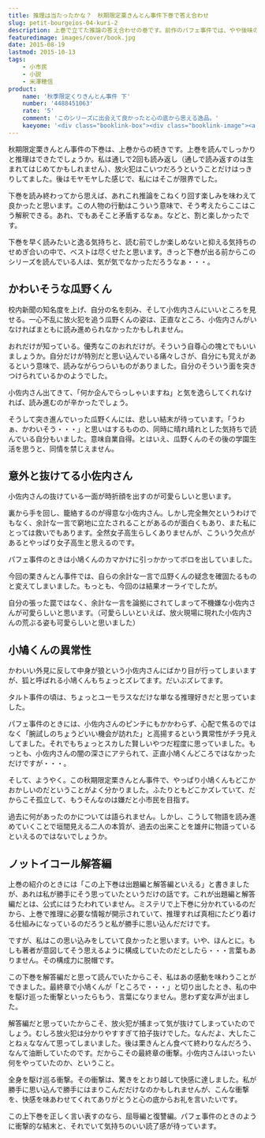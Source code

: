 ```yaml
---
title: 推理は当たったかな？　秋期限定栗きんとん事件下巻で答え合わせ
slug: petit-bourgeios-04-kuri-2
description: 上巻で立てた推論の答え合わせの巻です。前作のパフェ事件では、やや後味の悪い終わり方でしたが、今回はスカッとした読了感が味わえると思います。私は「してやられた」と変な声を出しそうになりましたが、そこまでハマったのは私だけかもしれません。
featuredimage: images/cover/book.jpg
date: 2015-08-19
lastmod: 2015-10-13
tags: 
    - 小市民
    - 小説
    - 米澤穂信
product:
    name: '秋季限定くりきんとん事件 下'
    number: '4488451063'
    rate: '5'
    comment: 'このシリーズに出会えて良かったと心の底から思える逸品。'
    kaeyome: '<div class="booklink-box"><div class="booklink-image"><a href="https://www.amazon.co.jp/exec/obidos/asin/4488451063/illusionspace-22/" target="_blank" rel="nofollow" ><img src="https://ecx.images-amazon.com/images/I/51fm9oBxgnL._SL160_.jpg" style="border: none;" /></a></div><div class="booklink-info"><div class="booklink-name"><a href="https://www.amazon.co.jp/exec/obidos/asin/4488451063/illusionspace-22/" target="_blank" rel="nofollow" >秋期限定栗きんとん事件 下 (創元推理文庫 M よ 1-6)</a><div class="booklink-powered-date">posted with <a href="https://yomereba.com" rel="nofollow" target="_blank">ヨメレバ</a></div></div><div class="booklink-detail">米澤 穂信 東京創元社 2009-03-05    </div><div class="booklink-link2"><div class="shoplinkamazon"><a href="https://www.amazon.co.jp/exec/obidos/asin/4488451063/illusionspace-22/" target="_blank" rel="nofollow" >Amazon</a></div><div class="shoplinkkindle"><a href="https://www.amazon.co.jp/exec/obidos/ASIN/B00FZJEEMQ/illusionspace-22/" target="_blank" rel="nofollow" >Kindle</a></div><div class="shoplinkrakuten"><a href="https://hb.afl.rakuten.co.jp/hgc/11acbc01.369b1bf6.11acbc02.cabf9fe9/?pc=http%3A%2F%2Fbooks.rakuten.co.jp%2Frb%2F6003184%2F%3Fscid%3Daf_ich_link_urltxt%26m%3Dhttp%3A%2F%2Fm.rakuten.co.jp%2Fev%2Fbook%2F" target="_blank" rel="nofollow" >楽天ブックス</a></div>                  	  <div class="shoplinkkino"><a href="https://ck.jp.ap.valuecommerce.com/servlet/referral?sid=3085416&pid=882196163&vc_url=http%3A%2F%2Fwww.kinokuniya.co.jp%2Ff%2Fdsg-01-9784488451066" target="_blank" rel="nofollow" >紀伊國屋書店<img src="https://ad.jp.ap.valuecommerce.com/servlet/gifbanner?sid=3085416&pid=882196163" height="1" width="1" border="0"></a></div>	  	  	</div></div><div class="booklink-footer"></div></div>'
---
```


秋期限定栗きんとん事件の下巻は、上巻からの続きです。上巻を読んでしっかりと推理はできたでしょうか。私は通しで2回も読み返し（通しで読み返すのは生まれてはじめてかもしれません）、放火犯はこいつだろうということだけはっきりしてました。後はモヤモヤした感じで、私にはそこが限界でした。

下巻を読み終わってから思えば、あれこれ推論をこねくり回す楽しみを味わえて良かったと思います。この人物の行動はこういう意味で、そう考えたらここはこう解釈できる。あれ、でもあそこと矛盾するなぁ。などと、割と楽しかったです。

下巻を早く読みたいと逸る気持ちと、読む前でしか楽しめないと抑える気持ちのせめぎ合いの中で、ベストは尽くせたと思います。きっと下巻が出る前からこのシリーズを読んでいる人は、気が気でなかっただろうなぁ・・・。

## かわいそうな瓜野くん

校内新聞の知名度を上げ、自分の名を刻み、そして小佐内さんにいいところを見せる。一心不乱に放火犯を追う瓜野くんの姿は、正直なところ、小佐内さんがいなければまともに読み進められなかったかもしれません。

おれだけが知っている。優秀なこのおれだけが。そういう自尊心の塊とでもいいましょうか。自分だけが特別だと思い込んでいる痛々しさが、自分にも覚えがあるという意味で、読みながらつらいものがありました。自分のそういう面を突きつけられているかのようでした。

小佐内さん出てきて、「何か企んでらっしゃいますね」と気を逸らしてくれなければ、読み進むのが辛かったでしょう。

そうして突き進んでいった瓜野くんには、悲しい結末が待っています。「うわぁ、かわいそう・・・」と思いはするものの、同時に晴れ晴れとした気持ちで読んでいる自分もいました。意味自業自得。とはいえ、瓜野くんのその後の学園生活を思うと、同情を禁じえません。

## 意外と抜けてる小佐内さん

小佐内さんの抜けている一面が時折顔を出すのが可愛らしいと思います。

裏から手を回し、籠絡するのが得意な小佐内さん。しかし完全無欠というわけでもなく、余計な一言で窮地に立たされることがあるのが面白くもあり、また私にとっては救いでもあります。全然女子高生らしくありませんが、こういう欠点があるとやっぱり女子高生と思えるのです。

パフェ事件のときは小鳩くんのカマかけに引っかかってボロを出していました。

今回の栗きんとん事件では、自らの余計な一言で瓜野くんの疑念を確固たるものと変えてしまいました。もっとも、今回のは結果オーライでしたが。

自分の張った罠ではなく、余計な一言を論拠にされてしまって不機嫌な小佐内さんが可愛らしいと思います。（可愛らしいといえば、放火現場に現れた小佐内さんの荒ぶる姿も可愛らしいと思いました）

## 小鳩くんの異常性

かわいい外見に反して中身が狼という小佐内さんにばかり目が行ってしまいますが、狐と呼ばれる小鳩くんもちょっとズレてます。だいぶズレてます。

タルト事件の頃は、ちょっとユーモラスなだけな単なる推理好きだと思っていました。

パフェ事件のときには、小佐内さんのピンチにもかかわらず、心配で焦るのではなく「腕試しのちょうどいい機会が訪れた」と高揚するという異常性がチラ見えしてました。それでもちょっとスカした賢しいやつだ程度に思っていました。もっとも、小佐内さんの闇の深さにアテられて、正直小鳩くんどころではなかっただけですが・・・。

そして、ようやく。この秋期限定栗きんとん事件で、やっぱり小鳩くんもどこかおかしいのだということがよく分かりました。ふたりともどこかズレていて、だからこそ孤立して、もうそんなのは嫌だと小市民を目指す。

過去に何があったのかについては語られません。しかし、こうして物語を読み進めていくことで垣間見える二人の本質が、過去の出来ことを雄弁に物語っているといえるのではないでしょうか。

## ノットイコール解答編

上巻の紹介のときには「この上下巻は出題編と解答編といえる」と書きましたが、あれは私が勝手にそう思っていたというだけの話です。これが出題編と解答編だとは、公式にはうたわれていません。ミステリで上下巻に分かれているのだから、上巻で推理に必要な情報が開示されていて、推理すれば真相にたどり着ける仕組みになっているのだろうと私が勝手に思い込んだだけです。

ですが、私はこの思い込みをしていて良かったと思います。いや、ほんとに。もしも著者が意図してそう思えるように構成していたのだとしたら・・・言葉もありません。その構成力に脱帽です。

この下巻を解答編だと思って読んでいたからこそ、私はあの感動を味わうことができました。最終章で小鳩くんが「ところで・・・」と切り出したとき、私の中を駆け巡った衝撃といったらもう、言葉になりません。思わず変な声が出ました。

解答編だと思っていたからこそ、放火犯が捕まって気が抜けてしまっていたのでしょう。むしろ放火犯は分かりやすすぎて拍子抜けでした。なんだよ、大したことねぇななんて思ってしまいました。後は栗きんとん食べて終わりなんだろう、なんて油断していたのです。だからこその最終章の衝撃。小佐内さんはいったい何をやっていたのか、ということ。

全身を駆け巡る衝撃。その衝撃は、驚きをとおり越して快感に達しました。私が勝手に思い込んで勝手にはまりこんだだけなのかもしれませんが、こんな衝撃を、快感を味あわせてくれてありがとうと心の底からお礼を言いたいです。

この上下巻を正しく言い表すのなら、屈辱編と復讐編。パフェ事件のときのように衝撃的な結末と、それでいて気持ちのいい読了感が待っています。

